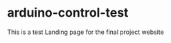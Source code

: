 arduino-control-test
====================

This is a test Landing page for the final project website
